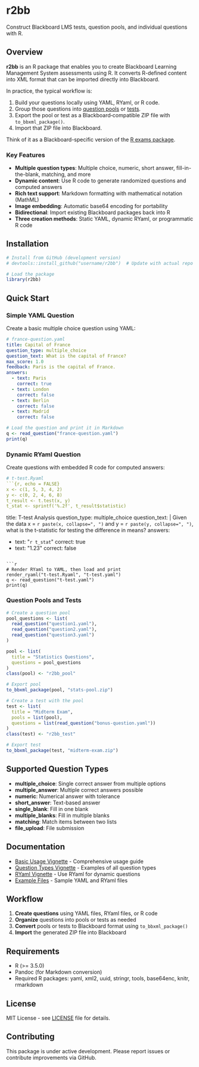 # r2bb

Construct Blackboard LMS tests, question pools, and individual questions with R.

## Overview

**r2bb** is an R package that enables you to create Blackboard Learning Management System assessments using R. It converts R-defined content into XML format that can be imported directly into Blackboard.

In practice, the typical workflow is:

1. Build your questions locally using YAML, RYaml, or R code.
2. Group those questions into [question pools](https://help.blackboard.com/Learn/Instructor/Tests_Pools_Surveys/Question_Pools) or [tests](https://help.blackboard.com/Learn/Instructor/Tests_Pools_Surveys/Tests).
3. Export the pool or test as a Blackboard‑compatible ZIP file with `to_bbxml_package()`.
4. Import that ZIP file into Blackboard.

Think of it as a Blackboard-specific version of the [R exams package](https://www.r-exams.org/).

### Key Features

- **Multiple question types**: Multiple choice, numeric, short answer, fill-in-the-blank, matching, and more
- **Dynamic content**: Use R code to generate randomized questions and computed answers
- **Rich text support**: Markdown formatting with mathematical notation (MathML)
- **Image embedding**: Automatic base64 encoding for portability
- **Bidirectional**: Import existing Blackboard packages back into R
- **Three creation methods**: Static YAML, dynamic RYaml, or programmatic R code

## Installation

```r
# Install from GitHub (development version)
# devtools::install_github("username/r2bb")  # Update with actual repo

# Load the package
library(r2bb)
```

## Quick Start

### Simple YAML Question

Create a basic multiple choice question using YAML:

```yaml
# france-question.yaml
title: Capital of France
question_type: multiple_choice
question_text: What is the capital of France?
max_score: 1.0
feedback: Paris is the capital of France.
answers:
  - text: Paris
    correct: true
  - text: London
    correct: false
  - text: Berlin
    correct: false
  - text: Madrid
    correct: false
```

```r
# Load the question and print it in Markdown
q <- read_question("france-question.yaml")
print(q)
```

### Dynamic RYaml Question

Create questions with embedded R code for computed answers:

```yaml
# t-test.Ryaml
```{r, echo = FALSE}
x <- c(1, 5, 3, 4, 2)
y <- c(0, 2, 4, 6, 8)
t_result <- t.test(x, y)
t_stat <- sprintf('%.2f', t_result$statistic)
```

title: T-test Analysis
question_type: multiple_choice
question_text: |
  Given the data x = `r paste(x, collapse=", ")` and y = `r paste(y, collapse=", ")`,
  what is the t-statistic for testing the difference in means?
answers:
  - text: "`r t_stat`"
    correct: true
  - text: "1.23"
    correct: false
```

```r
# Render RYaml to YAML, then load and print
render_ryaml("t-test.Ryaml", "t-test.yaml")
q <- read_question("t-test.yaml")
print(q)
```

### Question Pools and Tests

```r
# Create a question pool
pool_questions <- list(
  read_question("question1.yaml"),
  read_question("question2.yaml"),
  read_question("question3.yaml")
)

pool <- list(
  title = "Statistics Questions",
  questions = pool_questions
)
class(pool) <- "r2bb_pool"

# Export pool
to_bbxml_package(pool, "stats-pool.zip")

# Create a test with the pool
test <- list(
  title = "Midterm Exam",
  pools = list(pool),
  questions = list(read_question("bonus-question.yaml"))
)
class(test) <- "r2bb_test"

# Export test
to_bbxml_package(test, "midterm-exam.zip")
```

## Supported Question Types

- **multiple_choice**: Single correct answer from multiple options
- **multiple_answer**: Multiple correct answers possible  
- **numeric**: Numerical answer with tolerance
- **short_answer**: Text-based answer
- **single_blank**: Fill in one blank
- **multiple_blanks**: Fill in multiple blanks
- **matching**: Match items between two lists
- **file_upload**: File submission

## Documentation

- [Basic Usage Vignette](https://mbertolacci.github.io/r2bb/articles/basic-usage.html) - Comprehensive usage guide
- [Question Types Vignette](https://mbertolacci.github.io/r2bb/articles/question-types.html) - Examples of all question types
- [RYaml Vignette](https://mbertolacci.github.io/r2bb/articles/ryaml.html) - Use RYaml for dynamic questions
- [Example Files](https://github.com/mbertolacci/r2bb/tree/main/inst/examples) - Sample YAML and RYaml files

## Workflow

1. **Create questions** using YAML files, RYaml files, or R code
2. **Organize** questions into pools or tests as needed
3. **Convert** pools or tests to Blackboard format using `to_bbxml_package()`
4. **Import** the generated ZIP file into Blackboard

## Requirements

- R (>= 3.5.0)
- Pandoc (for Markdown conversion)
- Required R packages: yaml, xml2, uuid, stringr, tools, base64enc, knitr, rmarkdown

## License

MIT License - see [LICENSE](LICENSE) file for details.

## Contributing

This package is under active development. Please report issues or contribute improvements via GitHub.